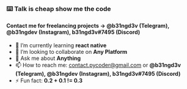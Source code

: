 ### ⌨️ Talk is cheap show me the code
#### Contact me for freelancing projects -> **@b31ngd3v (Telegram), @b31ngdev (Instagram), b31ngd3v#7495 (Discord)**
- 🌱 I’m currently learning **react native**
- 👯 I’m looking to collaborate on **Any Platform**
- 💬 Ask me about **Anything**
- 📫 How to reach me: contact.pycoder@gmail.com or **@b31ngd3v (Telegram), @b31ngdev (Instagram), b31ngd3v#7495 (Discord)**
- ⚡ Fun fact: **0.2 + 0.1 != 0.3**
